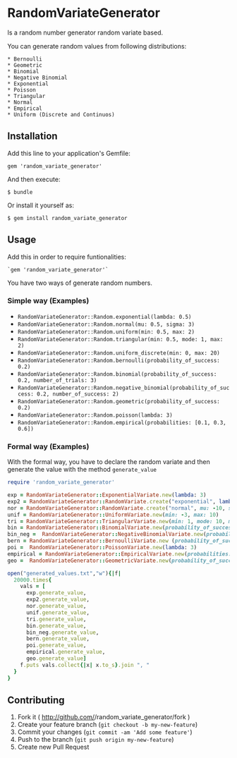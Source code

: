 # RandomVariateGenerator

Is a random number generator random variate based.

You can generate random values from following distributions:

    * Bernoulli
    * Geometric
    * Binomial
    * Negative Binomial
    * Exponential
    * Poisson
    * Triangular
    * Normal
    * Empirical
    * Uniform (Discrete and Continuos)

## Installation

Add this line to your application's Gemfile:

    gem 'random_variate_generator'

And then execute:

    $ bundle

Or install it yourself as:

    $ gem install random_variate_generator

## Usage

Add this in order to require funtionalities:

    `gem 'random_variate_generator'`

You have two ways of generate random numbers.

### Simple way (Examples)

  * `RandomVariateGenerator::Random.exponential(lambda: 0.5)`
  * `RandomVariateGenerator::Random.normal(mu: 0.5, sigma: 3)`
  * `RandomVariateGenerator::Random.uniform(min: 0.5, max: 2)`
  * `RandomVariateGenerator::Random.triangular(min: 0.5, mode: 1, max: 2)`
  * `RandomVariateGenerator::Random.uniform_discrete(min: 0, max: 20)`
  * `RandomVariateGenerator::Random.bernoulli(probability_of_success: 0.2)`
  * `RandomVariateGenerator::Random.binomial(probability_of_success: 0.2, number_of_trials: 3)`
  * `RandomVariateGenerator::Random.negative_binomial(probability_of_success: 0.2, number_of_success: 2)`
  * `RandomVariateGenerator::Random.geometric(probability_of_success: 0.2)`
  * `RandomVariateGenerator::Random.poisson(lambda: 3)`
  * `RandomVariateGenerator::Random.empirical(probabilities: [0.1, 0.3, 0.6])`

### Formal way (Examples)

With the formal way, you have to declare the random variate and then generate
the value with the method `generate_value`

```ruby
require 'random_variate_generator'

exp = RandomVariateGenerator::ExponentialVariate.new(lambda: 3)
exp2 = RandomVariateGenerator::RandomVariate.create("exponential", lambda: 3)
nor = RandomVariateGenerator::RandomVariate.create("normal", mu: -10, sigma: 2)
unif = RandomVariateGenerator::UniformVariate.new(min: -3, max: 10)
tri = RandomVariateGenerator::TriangularVariate.new(min: 1, mode: 10, max: 15)
bin = RandomVariateGenerator::BinomialVariate.new(probability_of_success: 0.3, number_of_trials: 5)
bin_neg =  RandomVariateGenerator::NegativeBinomialVariate.new(probability_of_success: 0.3, number_of_success: 2
bern = RandomVariateGenerator::BernoulliVariate.new (probability_of_success: 0.3)
poi =  RandomVariateGenerator::PoissonVariate.new(lambda: 3)
empirical = RandomVariateGenerator::EmpiricalVariate.new(probabilities: [0.1, 0.3, 0.6])
geo =  RandomVariateGenerator::GeometricVariate.new(probability_of_success: 0.3)

open("generated_values.txt","w"){|f|
  20000.times{
    vals = [
      exp.generate_value,
      exp2.generate_value,
      nor.generate_value,
      unif.generate_value,
      tri.generate_value,
      bin.generate_value,
      bin_neg.generate_value,
      bern.generate_value,
      poi.generate_value,
      empirical.generate_value,
      geo.generate_value]  
    f.puts vals.collect{|x| x.to_s}.join ", "
  }  
}      
```

## Contributing

1. Fork it ( http://github.com/<my-github-username>/random_variate_generator/fork )
2. Create your feature branch (`git checkout -b my-new-feature`)
3. Commit your changes (`git commit -am 'Add some feature'`)
4. Push to the branch (`git push origin my-new-feature`)
5. Create new Pull Request
